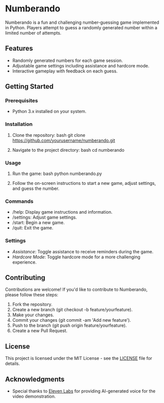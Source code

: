 # Numberando

Numberando is a fun and challenging number-guessing game implemented in Python. Players attempt to guess a randomly generated number within a limited number of attempts.

## Features

- Randomly generated numbers for each game session.
- Adjustable game settings including assistance and hardcore mode.
- Interactive gameplay with feedback on each guess.

## Getting Started

### Prerequisites

- Python 3.x installed on your system.

### Installation

1. Clone the repository:
   bash
   git clone https://github.com/yourusername/numberando.git
   

2. Navigate to the project directory:
   bash
   cd numberando
   

### Usage

1. Run the game:
   bash
   python numberando.py
   

2. Follow the on-screen instructions to start a new game, adjust settings, and guess the number.

### Commands

- /help: Display game instructions and information.
- /settings: Adjust game settings.
- /start: Begin a new game.
- /quit: Exit the game.

### Settings

- *Assistance*: Toggle assistance to receive reminders during the game.
- *Hardcore Mode*: Toggle hardcore mode for a more challenging experience.

## Contributing

Contributions are welcome! If you'd like to contribute to Numberando, please follow these steps:

1. Fork the repository.
2. Create a new branch (git checkout -b feature/yourfeature).
3. Make your changes.
4. Commit your changes (git commit -am 'Add new feature').
5. Push to the branch (git push origin feature/yourfeature).
6. Create a new Pull Request.

## License

This project is licensed under the MIT License - see the [LICENSE](LICENSE) file for details.

## Acknowledgments

- Special thanks to [Eleven Labs](https://www.elevenlabs.io) for providing AI-generated voice for the video demonstration.

